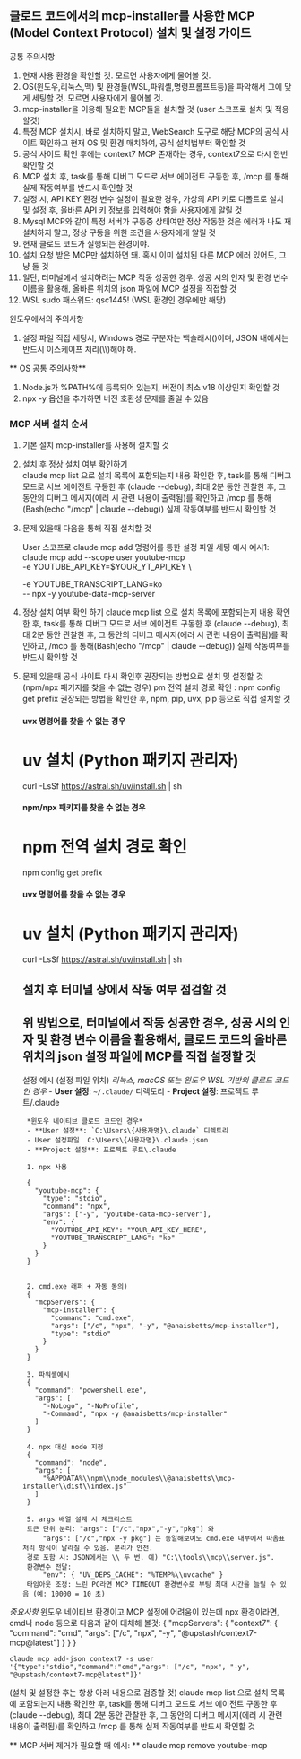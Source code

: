 ## 클로드 코드에서의 mcp-installer를 사용한 MCP (Model Context Protocol) 설치 및 설정 가이드 

공통 주의사항
1. 현재 사용 환경을 확인할 것. 모르면 사용자에게 물어볼 것. 
2. OS(윈도우,리눅스,맥) 및 환경들(WSL,파워셸,명령프롬프트등)을 파악해서 그에 맞게 세팅할 것. 모르면 사용자에게 물어볼 것.
3. mcp-installer을 이용해 필요한 MCP들을 설치할 것
   (user 스코프로 설치 및 적용할것)
4. 특정 MCP 설치시, 바로 설치하지 말고, WebSearch 도구로 해당 MCP의 공식 사이트 확인하고 현재 OS 및 환경 매치하여, 공식 설치법부터 확인할 것
5. 공식 사이트 확인 후에는 context7 MCP 존재하는 경우, context7으로 다시 한번 확인할 것
6. MCP 설치 후, task를 통해 디버그 모드로 서브 에이전트 구동한 후, /mcp 를 통해 실제 작동여부를 반드시 확인할 것 
7. 설정 시, API KEY 환경 변수 설정이 필요한 경우, 가상의 API 키로 디폴트로 설치 및 설정 후, 올바른 API 키 정보를 입력해야 함을 사용자에게 알릴 것
8. Mysql MCP와 같이 특정 서버가 구동중 상태여만 정상 작동한 것은 에러가 나도 재설치하지 말고, 정상 구동을 위한 조건을 사용자에게 알릴 것
9. 현재 클로드 코드가 실행되는 환경이야.
10. 설치 요청 받은 MCP만 설치하면 돼. 혹시 이미 설치된 다른 MCP 에러 있어도, 그냥 둘 것
11. 일단, 터미널에서 설치하려는 MCP 작동 성공한 경우, 성공 시의 인자 및 환경 변수 이름을 활용해, 올바른 위치의 json 파일에 MCP 설정을 직접할 것
12. WSL sudo 패스워드: qsc1445! (WSL 환경인 경우에만 해당)

윈도우에서의 주의사항
1. 설정 파일 직접 세팅시, Windows 경로 구분자는 백슬래시(\)이며, JSON 내에서는 반드시 이스케이프 처리(\\\\)해야 해.

** OS 공통 주의사항**
1. Node.js가 %PATH%에 등록되어 있는지, 버전이 최소 v18 이상인지 확인할 것
2. npx -y 옵션을 추가하면 버전 호환성 문제를 줄일 수 있음

### MCP 서버 설치 순서

1. 기본 설치
    mcp-installer를 사용해 설치할 것

2. 설치 후 정상 설치 여부 확인하기    
    claude mcp list 으로 설치 목록에 포함되는지 내용 확인한 후,
    task를 통해 디버그 모드로 서브 에이전트 구동한 후 (claude --debug), 최대 2분 동안 관찰한 후, 그 동안의 디버그 메시지(에러 시 관련 내용이 출력됨)를 확인하고 /mcp 를 통해(Bash(echo "/mcp" | claude --debug)) 실제 작동여부를 반드시 확인할 것

3. 문제 있을때 다음을 통해 직접 설치할 것

    User 스코프로 claude mcp add 명령어를 통한 설정 파일 세팅 예시
    예시1:
    claude mcp add --scope user youtube-mcp \
      -e YOUTUBE_API_KEY=$YOUR_YT_API_KEY \

      -e YOUTUBE_TRANSCRIPT_LANG=ko \
      -- npx -y youtube-data-mcp-server


4. 정상 설치 여부 확인 하기
    claude mcp list 으로 설치 목록에 포함되는지 내용 확인한 후,
    task를 통해 디버그 모드로 서브 에이전트 구동한 후 (claude --debug), 최대 2분 동안 관찰한 후, 그 동안의 디버그 메시지(에러 시 관련 내용이 출력됨)를 확인하고, /mcp 를 통해(Bash(echo "/mcp" | claude --debug)) 실제 작동여부를 반드시 확인할 것


5. 문제 있을때 공식 사이트 다시 확인후 권장되는 방법으로 설치 및 설정할 것
    (npm/npx 패키지를 찾을 수 없는 경우) pm 전역 설치 경로 확인 : npm config get prefix
    권장되는 방법을 확인한 후, npm, pip, uvx, pip 등으로 직접 설치할 것

    #### uvx 명령어를 찾을 수 없는 경우
    # uv 설치 (Python 패키지 관리자)
    curl -LsSf https://astral.sh/uv/install.sh | sh

    #### npm/npx 패키지를 찾을 수 없는 경우
    # npm 전역 설치 경로 확인
    npm config get prefix


    #### uvx 명령어를 찾을 수 없는 경우
    # uv 설치 (Python 패키지 관리자)
    curl -LsSf https://astral.sh/uv/install.sh | sh


    ## 설치 후 터미널 상에서 작동 여부 점검할 것 ##
    
    ## 위 방법으로, 터미널에서 작동 성공한 경우, 성공 시의 인자 및 환경 변수 이름을 활용해서, 클로드 코드의 올바른 위치의 json 설정 파일에 MCP를 직접 설정할 것 ##


    설정 예시
        (설정 파일 위치)
        *리눅스, macOS 또는 윈도우 WSL 기반의 클로드 코드인 경우*
        - **User 설정**: `~/.claude/` 디렉토리
        - **Project 설정**: 프로젝트 루트/.claude

        *윈도우 네이티브 클로드 코드인 경우*
        - **User 설정**: `C:\Users\{사용자명}\.claude` 디렉토리
        - User 설정파일  C:\Users\{사용자명}\.claude.json
        - **Project 설정**: 프로젝트 루트\.claude

        1. npx 사용

        {
          "youtube-mcp": {
            "type": "stdio",
            "command": "npx",
            "args": ["-y", "youtube-data-mcp-server"],
            "env": {
              "YOUTUBE_API_KEY": "YOUR_API_KEY_HERE",
              "YOUTUBE_TRANSCRIPT_LANG": "ko"
            }
          }
        }


        2. cmd.exe 래퍼 + 자동 동의)
        {
          "mcpServers": {
            "mcp-installer": {
              "command": "cmd.exe",
              "args": ["/c", "npx", "-y", "@anaisbetts/mcp-installer"],
              "type": "stdio"
            }
          }
        }

        3. 파워셸예시
        {
          "command": "powershell.exe",
          "args": [
            "-NoLogo", "-NoProfile",
            "-Command", "npx -y @anaisbetts/mcp-installer"
          ]
        }

        4. npx 대신 node 지정
        {
          "command": "node",
          "args": [
            "%APPDATA%\\npm\\node_modules\\@anaisbetts\\mcp-installer\\dist\\index.js"
          ]
        }

        5. args 배열 설계 시 체크리스트
        토큰 단위 분리: "args": ["/c","npx","-y","pkg"] 와
            "args": ["/c","npx -y pkg"] 는 동일해보여도 cmd.exe 내부에서 따옴표 처리 방식이 달라질 수 있음. 분리가 안전.
        경로 포함 시: JSON에서는 \\ 두 번. 예) "C:\\tools\\mcp\\server.js".
        환경변수 전달:
            "env": { "UV_DEPS_CACHE": "%TEMP%\\uvcache" }
        타임아웃 조정: 느린 PC라면 MCP_TIMEOUT 환경변수로 부팅 최대 시간을 늘릴 수 있음 (예: 10000 = 10 초) 

*중요사항*
    윈도우 네이티브 환경이고 MCP 설정에 어려움이 있는데 npx 환경이라면, cmd나 node 등으로 다음과 같이 대체해 볼것:
    {
    "mcpServers": {
          "context7": {
         "command": "cmd",
         "args": ["/c", "npx", "-y", "@upstash/context7-mcp@latest"]
          }
       }
    }

    claude mcp add-json context7 -s user '{"type":"stdio","command":"cmd","args": ["/c", "npx", "-y", "@upstash/context7-mcp@latest"]}'

(설치 및 설정한 후는 항상 아래 내용으로 검증할 것)
    claude mcp list 으로 설치 목록에 포함되는지 내용 확인한 후,
    task를 통해 디버그 모드로 서브 에이전트 구동한 후 (claude --debug), 최대 2분 동안 관찰한 후, 그 동안의 디버그 메시지(에러 시 관련 내용이 출력됨)를 확인하고 /mcp 를 통해 실제 작동여부를 반드시 확인할 것

        
** MCP 서버 제거가 필요할 때 예시: **
claude mcp remove youtube-mcp